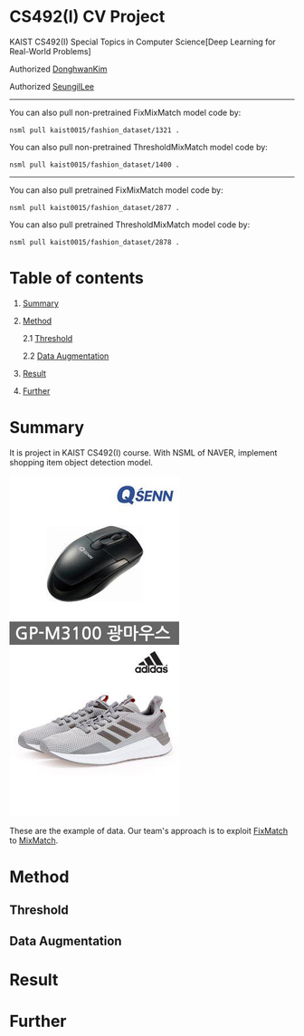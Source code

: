 # CS492(I) CV Project

KAIST CS492(I) Special Topics in Computer Science[Deep Learning for Real-World Problems]

Authorized [DonghwanKim](https://github.com/DonghwanKIM0101)

Authorized [SeungilLee](https://github.com/ChoiIseungil)

-----------

You can also pull non-pretrained FixMixMatch model code by:

    nsml pull kaist0015/fashion_dataset/1321 .

You can also pull non-pretrained ThresholdMixMatch model code by:

    nsml pull kaist0015/fashion_dataset/1400 .

-----------

You can also pull pretrained FixMixMatch model code by:

    nsml pull kaist0015/fashion_dataset/2877 .

You can also pull pretrained ThresholdMixMatch model code by:

    nsml pull kaist0015/fashion_dataset/2878 .


# Table of contents
1. [Summary](https://github.com/DonghwanKIM0101/CS492I_CV/blob/main/README.md#summary)
2. [Method](https://github.com/DonghwanKIM0101/CS492I_CV/blob/main/README.md#method)

    2.1 [Threshold](https://github.com/DonghwanKIM0101/CS492I_CV/blob/main/README.md#threshold)

    2.2 [Data Augmentation](https://github.com/DonghwanKIM0101/CS492I_CV/blob/main/README.md#data-augmentation)

3. [Result](https://github.com/DonghwanKIM0101/CS492I_CV/blob/main/README.md#result)
4. [Further](https://github.com/DonghwanKIM0101/CS492I_CV/blob/main/README.md#further)


# Summary

It is project in KAIST CS492(I) course. With NSML of NAVER, implement shopping item object detection model. 

![Alt text](Image/0a5e810ae2cbbf0bdbce393ed8209498.jpg)
![Alt text](Image/0a70b8806168e481d63f8331bbdf00f8.jpg)

These are the example of data.
Our team's approach is to exploit [FixMatch](https://arxiv.org/pdf/2001.07685.pdf) to [MixMatch](https://arxiv.org/pdf/1905.02249.pdf).

# Method

## Threshold

## Data Augmentation

# Result

# Further





